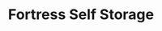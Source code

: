 ---
title: "Fortress Self Storage"
url: /port-coquitlam/fortress-self-storage/
shop: storage rental
---